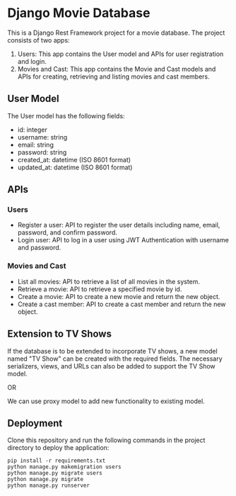 # Django Movie Database
This is a Django Rest Framework project for a movie database. The project consists of two apps:
1. Users: This app contains the User model and APIs for user registration and login.
2. Movies and Cast: This app contains the Movie and Cast models and APIs for creating, retrieving and listing movies and cast members.

## User Model
The User model has the following fields:
- id: integer
- username: string
- email: string
- password: string
- created_at: datetime (ISO 8601 format)
- updated_at: datetime (ISO 8601 format)

## APIs
### Users
- Register a user: API to register the user details including name, email, password, and confirm password.
- Login user: API to log in a user using JWT Authentication with username and password.

### Movies and Cast
- List all movies: API to retrieve a list of all movies in the system.
- Retrieve a movie: API to retrieve a specified movie by id.
- Create a movie: API to create a new movie and return the new object.
- Create a cast member: API to create a cast member and return the new object.

## Extension to TV Shows
If the database is to be extended to incorporate TV shows, a new model named "TV Show" can be created with the required fields. The necessary serializers, views, and URLs can also be added to support the TV Show model.

OR

We can use proxy model to add new functionality to existing model.

## Deployment
Clone this repository and run the following commands in the project directory to deploy the application:

    pip install -r requirements.txt
    python manage.py makemigration users
    python manage.py migrate users
    python manage.py migrate
    python manage.py runserver

